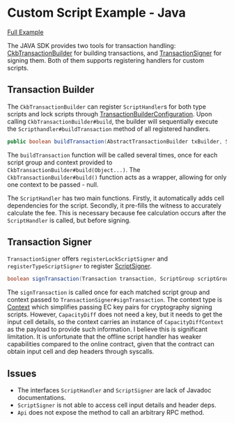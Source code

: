 # Custom Script Example - Java

[Full Example](CustomScriptTest.java)

The JAVA SDK provides two tools for transaction handling: [CkbTransactionBuilder] for building transactions, and [TransactionSigner] for signing them. Both of them supports registering handlers for custom scripts.

[CkbTransactionBuilder]: https://github.com/nervosnetwork/ckb-sdk-java/blob/master/ckb/src/main/java/org/nervos/ckb/transaction/CkbTransactionBuilder.java
[TransactionSigner]: https://github.com/nervosnetwork/ckb-sdk-java/blob/master/core/src/main/java/org/nervos/ckb/sign/TransactionSigner.java

## Transaction Builder

The `CkbTransactionBuilder` can register `ScriptHandler`s for both type scripts and lock scripts through [TransactionBuilderConfiguration]. Upon calling `CkbTransactionBuilder#build`, the builder will sequentially execute the `Scripthandler#buildTransaction` method of all registered handlers.

```java
public boolean buildTransaction(AbstractTransactionBuilder txBuilder, ScriptGroup scriptGroup, Object context);
```

The `buildTransaction` function will be called several times, once for each script group and context provided to `CkbTransactionBuilder#build(Object...)`. The `CkbTransactionBuilder#build()` function acts as a wrapper, allowing for only one context to be passed - null.

The `ScriptHandler` has two main functions. Firstly, it automatically adds cell dependencies for the script. Secondly, it pre-fills the witness to accurately calculate the fee. This is necessary because fee calculation occurs after the `ScriptHandler` is called, but before signing.

[TransactionBuilderConfiguration]: https://github.com/nervosnetwork/ckb-sdk-java/blob/master/ckb/src/main/java/org/nervos/ckb/transaction/TransactionBuilderConfiguration.java
[ScriptHandler]: https://github.com/nervosnetwork/ckb-sdk-java/blob/master/ckb/src/main/java/org/nervos/ckb/transaction/handler/ScriptHandler.java

## Transaction Signer

`TransactionSigner` offers `registerLockScriptSigner` and `registerTypeScriptSigner` to register [ScriptSigner].

```java
boolean signTransaction(Transaction transaction, ScriptGroup scriptGroup, Context context);
```

The `signTransaction` is called once for each matched script group and context passed to `TransactionSigner#signTransaction`. The context type is [Context] which simplifies passing EC key pairs for cryptography signing scripts. However, `CapacityDiff` does not need a key, but it needs to get the input cell details, so the context carries an instance of `CapacityDiffContext` as the payload to provide such information. I believe this is significant limitation. It is unfortunate that the offline script handler has weaker capabilities compared to the online contract, given that the contract can obtain input cell and dep headers through syscalls.

[ScriptSigner]: https://github.com/nervosnetwork/ckb-sdk-java/blob/master/core/src/main/java/org/nervos/ckb/sign/ScriptSigner.java
[Context]: https://github.com/nervosnetwork/ckb-sdk-java/blob/master/core/src/main/java/org/nervos/ckb/sign/Context.java

## Issues

-   The interfaces `ScriptHandler` and `ScriptSigner` are lack of Javadoc documentations.
-   `ScriptSigner` is not able to access cell input details and header deps.
-   `Api` does not expose the method to call an arbitrary RPC method.
